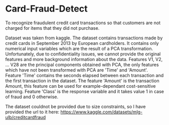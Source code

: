 # Card-Fraud-Detect
To recognize fraudulent credit card transactions so that customers are not charged for items that they did not purchase.


Dataset was taken from kaggle.
The dataset contains transactions made by credit cards in September 2013 by European cardholders.
It contains only numerical input variables which are the result of a PCA transformation. Unfortunately, due to confidentiality issues, we cannot provide the original 
features and more background information about the data. Features V1, V2, … V28 are the principal components obtained with PCA, the only features which have not been 
transformed with PCA are 'Time' and 'Amount'. Feature 'Time' contains the seconds elapsed between each transaction and the first transaction in the dataset. The feature 
'Amount' is the transaction Amount, this feature can be used for example-dependant cost-sensitive learning. Feature 'Class' is the response variable and it takes value 1 
in case of fraud and 0 otherwise.



The dataset couldnot be provided due to size constraints, so I have provided the url to it here: https://www.kaggle.com/datasets/mlg-ulb/creditcardfraud
